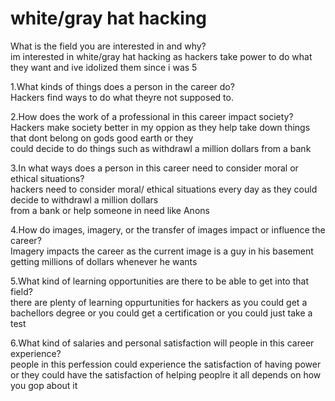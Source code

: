 # white/gray hat hacking
<html>
 <body>
 What is the field you are interested in and why? <br>
im interested in white/gray hat hacking as hackers take power to do what they want and ive idolized them since i was 5

1.What kinds of things does a person in the career do?<br>
Hackers find ways to do what theyre not supposed to.<br>

2.How does the work of a professional in this career impact society?<br>
Hackers make society better in my oppion as they help take down things that dont belong on gods good earth or they <br>could decide to do things such as withdrawl a million dollars from a bank<br>

3.In what ways does a person in this career need to consider moral or ethical situations?<br>
hackers need to consider moral/ ethical situations every day as they could decide to withdrawl a million dollars <br> from a bank or help someone in need like Anons<br>

4.How do images, imagery, or the transfer of images impact or influence the career?<br>
Imagery impacts the career as the current image is a guy in his basement getting millions of dollars whenever he wants<br>

5.What kind of learning opportunities are there to be able to get into that field?<br>
there are plenty of learning oppurtunities for hackers as you could get a bachellors degree or you could get a certification or you could just take a test<br>

6.What kind of salaries and personal satisfaction will people in this career experience?<br>
people in this perfession could experience the satisfaction of having power or they could have the satisfaction of helping peoplre it all depends on how you gop about it
</body>
</html>

